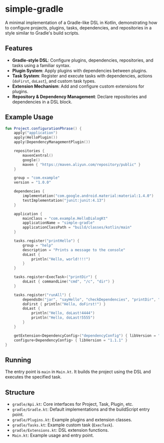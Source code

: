 
# simple-gradle

A minimal implementation of a Gradle-like DSL in Kotlin, demonstrating how to configure projects, plugins, tasks, dependencies, and repositories in a style similar to Gradle's build scripts.

## Features

- **Gradle-style DSL**: Configure plugins, dependencies, repositories, and tasks using a familiar syntax.
- **Plugin System**: Apply plugins with dependencies between plugins.
- **Task System**: Register and execute tasks with dependencies, actions (`doFirst`, `doLast`), and custom task types.
- **Extension Mechanism**: Add and configure custom extensions for plugins.
- **Repository & Dependency Management**: Declare repositories and dependencies in a DSL block.

## Example Usage

```kotlin
fun Project.configurationPhrase() {
    apply("application")
    apply(HelloPlugin())
    apply(DependencyManagementPlugin())

    repositories {
        mavenCentral()
        google()
        maven { "https://maven.aliyun.com/repository/public" }
    }

    group = "com.example"
    version = "1.0.0"

    dependencies {
        implementation("com.google.android.material:material:1.4.0")
        testImplementation("junit:junit:4.13")
    }

    application {
        mainClass = "com.example.HelloDialogKt"
        applicationName = "simple-gradle"
        applicationClassPath = "build/classes/kotlin/main"
    }

    tasks.register("printHello") {
        group = "help"
        description = "Prints a message to the console"
        doLast {
            println("Hello, world!!!!")
        }
    }

    tasks.register<ExecTask>("printDir") {
        doLast { commandLine("cmd", "/c", "dir") }
    }

    tasks.register("runAll") {
        dependsOn("jar", "sayHello", "checkDependencies", "printDir", "run")
        doFirst { println("Hello, doFirst!") }
        doLast {
            println("Hello, doLast!4444")
            println("Hello, doLast!5555")
        }
    }

    getExtension<DependencyConfig>("dependencyConfig") { libVersion = "7.3.0" }
    configure<DependencyConfig> { libVersion = "1.1.1" }
}
```

## Running

The entry point is `main` in `Main.kt`. It builds the project using the DSL and executes the specified task.

## Structure

- `gradle/Api.kt`: Core interfaces for Project, Task, Plugin, etc.
- `gradle/Gradle.kt`: Default implementations and the buildScript entry point.
- `gradle/Plugins.kt`: Example plugins and extension classes.
- `gradle/Tasks.kt`: Example custom task (`ExecTask`).
- `gradle/Extensions.kt`: DSL extension functions.
- `Main.kt`: Example usage and entry point.
